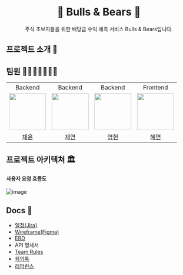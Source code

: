 <p align="middle">
  <h1 align="middle">🐻 Bulls & Bears 🦬</h1>
</p>
<p align="middle">
  주식 초보자들을 위한 배당금 수익 예측 서비스 Bulls & Bears입니다.
</p>

## 프로젝트 소개 📝

## 팀원 👨‍👨‍👧‍👧👩‍👦‍👦

<table>
  <tbody>
    <tr>
      <tr>
      <td align="center">Backend</td> 
      <td align="center">Backend</td>
      <td align="center">Backend</td>
      <td align="center">Frontend</td>
      </tr>
      <tr>
      <td align="center"><a href="https://github.com/kkkwp"><img src="https://github.com/kkkwp.png" width="100px;" alt=""/></td>
      <td align="center"><a href="https://github.com/LIG-JY"><img src="https://github.com/JY.png" width="100px;" alt=""/></td>
      <td align="center"><a href="https://github.com/younghyun-na"><img src="https://github.com/younghyun-na.png" width="100px;" alt=""/></td>
      <td align="center"><a href="https://github.com/hyeyeonismm"><img src="https://github.com/hyeyeonismm.png" width="100px;" alt=""/></td>
      </tr>
      <tr>
      <td align="center"><a href="https://github.com/kkkwp">채윤</td> 
      <td align="center"><a href="https://github.com/LIG-JY">재연</td>
      <td align="center"><a href="https://github.com/younghyun-na">영현</td>
      <td align="center"><a href="https://github.com/hyeyeonismm">혜연</td>
      </tr>
    </tr>
  </tbody>
</table>

## 프로젝트 아키텍쳐 🏛

#### 사용자 요청 흐름도

![image](https://github.com/bulls-and-bears/.github/assets/67499154/ae572bd7-1f70-4121-89b6-f54146ed1993)

## Docs 🌟

- [일정(Jira)](https://jyl.atlassian.net/jira/software/projects/DSP/boards/3/timeline)
- [Wireframe(Figma)](https://www.figma.com/file/IiSimxVL1tSaNhej2HK5K0/wireframe?type=design&node-id=23%3A2166&mode=design&t=JSR7QlEL9K8yBx7U-1)
- [ERD](https://www.erdcloud.com/d/rqMrH2fi7wfttFvpv)
- API 명세서
- [Team Rules](https://github.com/bulls-and-bears/.github/wiki/%F0%9F%93%8C-Rules)
- [회의록](https://github.com/bulls-and-bears/.github/wiki/%F0%9F%93%81-%ED%9A%8C%EC%9D%98%EB%A1%9D)
- [레퍼런스](https://github.com/bulls-and-bears/.github/wiki/%F0%9F%93%81-%EB%A0%88%ED%8D%BC%EB%9F%B0%EC%8A%A4)
  
